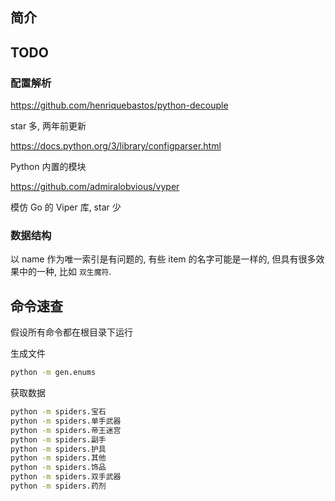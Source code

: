 ## 简介

## TODO

### 配置解析

https://github.com/henriquebastos/python-decouple

star 多, 两年前更新

https://docs.python.org/3/library/configparser.html

Python 内置的模块

https://github.com/admiralobvious/vyper

模仿 Go 的 Viper 库, star 少

### 数据结构

以 name 作为唯一索引是有问题的, 有些 item 的名字可能是一样的,
但具有很多效果中的一种, 比如 `双生魔符`.

## 命令速查

假设所有命令都在根目录下运行

生成文件

```bash
python -m gen.enums
```

获取数据

```bash
python -m spiders.宝石
python -m spiders.单手武器
python -m spiders.帝王迷宫
python -m spiders.副手
python -m spiders.护具
python -m spiders.其他
python -m spiders.饰品
python -m spiders.双手武器
python -m spiders.药剂
```
